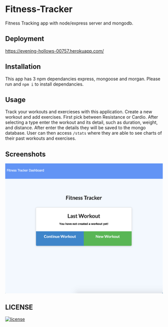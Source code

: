 # Fitness-Tracker
Fitness Tracking app with node/express server and mongodb.

## Deployment
https://evening-hollows-00757.herokuapp.com/
## Installation
This app has 3 npm dependancies express, mongoose and morgan. Please run and `npm i` to install dependancies.

## Usage
Track your workouts and exercieses with this application. Create a new workout and add exercises. First pick between Resistance or Cardio. After selecting a type enter the workout and its detail, such as duration, weight, and distance. After enter the details they will be saved to the mongo database. User can then access `/stats` where they are able to see charts of their past workouts and exercises.

## Screenshots
![screenshot](screenshot.jpeg)

## LICENSE
[![license](https://img.shields.io/github/license/DAVFoundation/captain-n3m0.svg?style=flat-square)](https://github.com/DAVFoundation/captain-n3m0/blob/master/LICENSE)